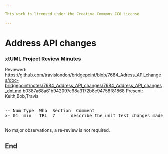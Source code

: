 ```yaml
---

This work is licensed under the Creative Commons CC0 License

---
```


# Address API changes
### xtUML Project Review Minutes

Reviewed:  https://github.com/travislondon/bridgepoint/blob/7684_Adress_API_changes/doc-bridgepoint/notes/7684_Address_API_changes/7684_Address_API_changes_dnt.md
    b0387a68a61b942097c98a3172b8e94758f81868
Present:  Keith,Bob,Travis

<pre>

-- Num Type  Who  Section  Comment
x- 01  min   TRL  7      describe the unit test changes made 

</pre>
   
No major observations, a re-review is not required.


End
---
